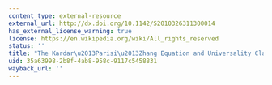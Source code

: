 ```yaml
---
content_type: external-resource
external_url: http://dx.doi.org/10.1142/S2010326311300014
has_external_license_warning: true
license: https://en.wikipedia.org/wiki/All_rights_reserved
status: ''
title: "The Kardar\u2013Parisi\u2013Zhang Equation and Universality Class"
uid: 35a63998-2b8f-4ab8-958c-9117c5458831
wayback_url: ''
---
```

